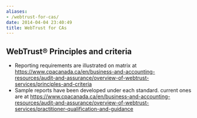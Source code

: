 ```yaml
---
aliases:
- /webtrust-for-cas/
date: 2014-04-04 23:40:49
title: WebTrust for CAs
---
```


## WebTrust® Principles and criteria

- Reporting requirements are illustrated on matrix at  <https://www.cpacanada.ca/en/business-and-accounting-resources/audit-and-assurance/overview-of-webtrust-services/principles-and-criteria>
- Sample reports have been developed under each standard. current ones are at <https://www.cpacanada.ca/en/business-and-accounting-resources/audit-and-assurance/overview-of-webtrust-services/practitioner-qualification-and-guidance>